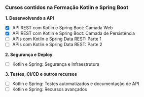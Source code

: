 ### **Cursos contidos na Formação Kotlin e Spring Boot** ###

**1. Desenvolvendo a API**

- [x] API REST com Kotlin e Spring Boot: Camada Web
- [x] API REST com Kotlin e Spring Boot: Camada de Persistência
- [ ] APIs com Kotlin e Spring Data REST: Parte 1
- [ ] APIs com Kotlin e Spring Data REST: Parte 2

 **2. Segurança e Deploy**

- [ ] Kotlin e Spring: Segurança e Infraestrutura

 **3. Testes, CI/CD e outros recursos**

- [ ] Kotlin e Spring: Testes automatizados e documentação de API
- [ ] Kotlin e Spring: Recursos avançados
